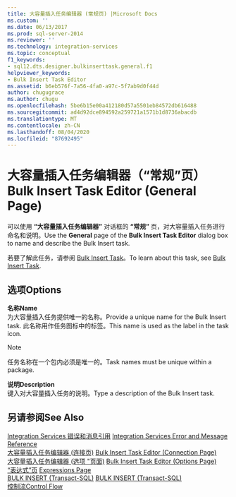 ```yaml
---
title: 大容量插入任务编辑器 (常规页) |Microsoft Docs
ms.custom: ''
ms.date: 06/13/2017
ms.prod: sql-server-2014
ms.reviewer: ''
ms.technology: integration-services
ms.topic: conceptual
f1_keywords:
- sql12.dts.designer.bulkinserttask.general.f1
helpviewer_keywords:
- Bulk Insert Task Editor
ms.assetid: b6eb576f-7a56-4fa0-a97c-5f7ab9d0f44d
author: chugugrace
ms.author: chugu
ms.openlocfilehash: 5be6b15e00a412180d57a5501eb84572db616488
ms.sourcegitcommit: ad4d92dce894592a259721a1571b1d8736abacdb
ms.translationtype: MT
ms.contentlocale: zh-CN
ms.lasthandoff: 08/04/2020
ms.locfileid: "87692495"
---
```

# <a name="bulk-insert-task-editor-general-page"></a><span data-ttu-id="5cc1d-102">大容量插入任务编辑器（“常规”页）</span><span class="sxs-lookup"><span data-stu-id="5cc1d-102">Bulk Insert Task Editor (General Page)</span></span>
  <span data-ttu-id="5cc1d-103">可以使用 **“大容量插入任务编辑器”** 对话框的 **“常规”** 页，对大容量插入任务进行命名和说明。</span><span class="sxs-lookup"><span data-stu-id="5cc1d-103">Use the **General** page of the **Bulk Insert Task Editor** dialog box to name and describe the Bulk Insert task.</span></span>  
  
 <span data-ttu-id="5cc1d-104">若要了解此任务，请参阅 [Bulk Insert Task](control-flow/bulk-insert-task.md)。</span><span class="sxs-lookup"><span data-stu-id="5cc1d-104">To learn about this task, see [Bulk Insert Task](control-flow/bulk-insert-task.md).</span></span>  
  
## <a name="options"></a><span data-ttu-id="5cc1d-105">选项</span><span class="sxs-lookup"><span data-stu-id="5cc1d-105">Options</span></span>  
 <span data-ttu-id="5cc1d-106">**名称**</span><span class="sxs-lookup"><span data-stu-id="5cc1d-106">**Name**</span></span>  
 <span data-ttu-id="5cc1d-107">为大容量插入任务提供唯一的名称。</span><span class="sxs-lookup"><span data-stu-id="5cc1d-107">Provide a unique name for the Bulk Insert task.</span></span> <span data-ttu-id="5cc1d-108">此名称用作任务图标中的标签。</span><span class="sxs-lookup"><span data-stu-id="5cc1d-108">This name is used as the label in the task icon.</span></span>  
  
> [!NOTE]  
>  <span data-ttu-id="5cc1d-109">任务名称在一个包内必须是唯一的。</span><span class="sxs-lookup"><span data-stu-id="5cc1d-109">Task names must be unique within a package.</span></span>  
  
 <span data-ttu-id="5cc1d-110">**说明**</span><span class="sxs-lookup"><span data-stu-id="5cc1d-110">**Description**</span></span>  
 <span data-ttu-id="5cc1d-111">键入对大容量插入任务的说明。</span><span class="sxs-lookup"><span data-stu-id="5cc1d-111">Type a description of the Bulk Insert task.</span></span>  
  
## <a name="see-also"></a><span data-ttu-id="5cc1d-112">另请参阅</span><span class="sxs-lookup"><span data-stu-id="5cc1d-112">See Also</span></span>  
 <span data-ttu-id="5cc1d-113">[Integration Services 错误和消息引用](../../2014/integration-services/integration-services-error-and-message-reference.md) </span><span class="sxs-lookup"><span data-stu-id="5cc1d-113">[Integration Services Error and Message Reference](../../2014/integration-services/integration-services-error-and-message-reference.md) </span></span>  
 <span data-ttu-id="5cc1d-114">[大容量插入任务编辑器 &#40;连接页&#41;](../../2014/integration-services/bulk-insert-task-editor-connection-page.md) </span><span class="sxs-lookup"><span data-stu-id="5cc1d-114">[Bulk Insert Task Editor &#40;Connection Page&#41;](../../2014/integration-services/bulk-insert-task-editor-connection-page.md) </span></span>  
 <span data-ttu-id="5cc1d-115">[大容量插入任务编辑器 &#40;选项 "页面&#41;](../../2014/integration-services/bulk-insert-task-editor-options-page.md) </span><span class="sxs-lookup"><span data-stu-id="5cc1d-115">[Bulk Insert Task Editor &#40;Options Page&#41;](../../2014/integration-services/bulk-insert-task-editor-options-page.md) </span></span>  
 <span data-ttu-id="5cc1d-116">[“表达式”页](expressions/expressions-page.md) </span><span class="sxs-lookup"><span data-stu-id="5cc1d-116">[Expressions Page](expressions/expressions-page.md) </span></span>  
 <span data-ttu-id="5cc1d-117">[BULK INSERT (Transact-SQL)](/sql/t-sql/statements/bulk-insert-transact-sql) </span><span class="sxs-lookup"><span data-stu-id="5cc1d-117">[BULK INSERT &#40;Transact-SQL&#41;](/sql/t-sql/statements/bulk-insert-transact-sql) </span></span>  
 [<span data-ttu-id="5cc1d-118">控制流</span><span class="sxs-lookup"><span data-stu-id="5cc1d-118">Control Flow</span></span>](control-flow/control-flow.md)  
  
  
